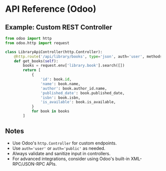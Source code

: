 # API Reference (Odoo)

## Example: Custom REST Controller

```python
from odoo import http
from odoo.http import request

class LibraryApiController(http.Controller):
    @http.route('/api/library/books', type='json', auth='user', methods=['GET'])
    def get_books(self):
        books = request.env['library.book'].search([])
        return [
            {
                'id': book.id,
                'name': book.name,
                'author': book.author_id.name,
                'published_date': book.published_date,
                'isbn': book.isbn,
                'is_available': book.is_available,
            }
            for book in books
        ]
```

## Notes
- Use Odoo's `http.Controller` for custom endpoints.
- Use `auth='user'` or `auth='public'` as needed.
- Always validate and sanitize input in controllers.
- For advanced integrations, consider using Odoo's built-in XML-RPC/JSON-RPC APIs. 